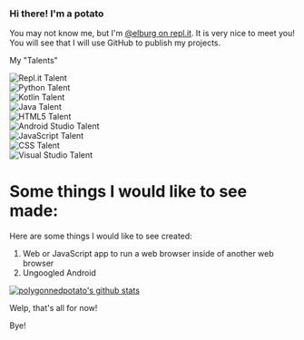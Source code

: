 ### Hi there! I'm a potato

You may not know me, but I'm [@elburg on repl.it](https://repl.it/@elburg "I make stuff there!"). It is very nice to meet you! You will see that I will use GitHub to publish my projects.

My "Talents"

![Repl.it Talent](https://img.shields.io/endpoint?url=https://raw.githubusercontent.com/polygonnedpotato/polygonnedpotato/main/talentdata/replit.json "I (almost) know my entire way around!")  
![Python Talent](https://img.shields.io/endpoint?url=https://raw.githubusercontent.com/polygonnedpotato/polygonnedpotato/main/talentdata/py.json&namedLogo=https://raw.githubusercontent.com/polygonnedpotato/polygonnedpotato/main/talentdata/py.svg "Basically, I know my way around...")  
![Kotlin Talent](https://img.shields.io/endpoint?url=https://raw.githubusercontent.com/polygonnedpotato/polygonnedpotato/main/talentdata/kt.json "I know Kotlin, but I don't know Kotlin.")  
![Java Talent](https://img.shields.io/endpoint?url=https://raw.githubusercontent.com/polygonnedpotato/polygonnedpotato/main/talentdata/java.json "In a nutshell, don't ask me to help you with Java.")  
![HTML5 Talent](https://img.shields.io/endpoint?url=https://raw.githubusercontent.com/polygonnedpotato/polygonnedpotato/main/talentdata/htmlfive.json "lol i am a noob but getting better.")  
![Android Studio Talent](https://img.shields.io/endpoint?url=https://raw.githubusercontent.com/polygonnedpotato/polygonnedpotato/main/talentdata/androidstudio.json "so i can't really make android apps yet.")  
![JavaScript Talent](https://img.shields.io/endpoint?url=https://raw.githubusercontent.com/polygonnedpotato/polygonnedpotato/main/talentdata/js.json "i don't know how to make web apps yet.")  
![CSS Talent](https://img.shields.io/endpoint?url=https://raw.githubusercontent.com/polygonnedpotato/polygonnedpotato/main/talentdata/css.json "i got no style...          ... cuz i can't style anything.")   
![Visual Studio Talent](https://img.shields.io/endpoint?url=https://raw.githubusercontent.com/polygonnedpotato/polygonnedpotato/main/talentdata/visualstudio.json "i don't know what im doing...")   
  
# Some things I would like to see made:

Here are some things I would like to see created:

1. Web or JavaScript app to run a web browser inside of another web browser  
2. Ungoogled Android

[![polygonnedpotato's github stats](https://github-readme-stats.vercel.app/api?username=polygonnedpotato)](https://github.com/anuraghazra/github-readme-stats)

Welp, that's all for now!

Bye!
